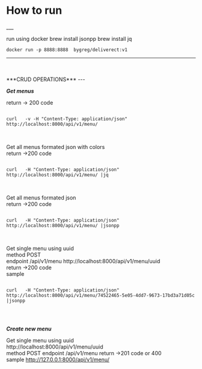 <h1>How to run</h1>
___

run using docker
brew install jsonpp
brew install jq


```
docker run -p 8888:8888  bygreg/deliverect:v1
```

---

<br>
<br>
***CRUD OPERATIONS***
---

<br>

***Get menus***

return -> 200 code

```

curl   -v -H "Content-Type: application/json" http://localhost:8000/api/v1/menu/


```


<br>
Get all menus formated json with colors <br>
return ->200 code 

```

curl   -H "Content-Type: application/json" http://localhost:8000/api/v1/menu/ |jq


```

<br>
Get all menus formated json<br> 
return ->200 code 

```

curl   -H "Content-Type: application/json" http://localhost:8000/api/v1/menu/ |jsonpp


```

<br>
Get single menu using uuid<br>
method POST<br>
endpoint /api/v1/menu
http://localhost:8000/api/v1/menu/uuid<br>
return ->200 code <br>
sample


```

curl   -H "Content-Type: application/json" http://localhost:8000/api/v1/menu/74522465-5e05-4dd7-9673-17bd3a71d05c |jsonpp


```
<br>


***Create new menu***

Get single menu using uuid<br>
http://localhost:8000/api/v1/menu/uuid<br>
method POST
endpoint /api/v1/menu
return ->201 code or 400 <br>
sample
http://127.0.0.1:8000/api/v1/menu/

